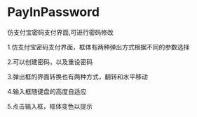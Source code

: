 # PayInPassword
仿支付宝密码支付界面,可进行密码修改

1.仿支付宝密码支付界面，框体有两种弹出方式根据不同的参数选择

2.可以创建密码，以及重设密码

3.弹出框的界面转换也有两种方式，翻转和水平移动

4.输入框随键盘的高度自适应

5.点击输入框，框体变色以提示
